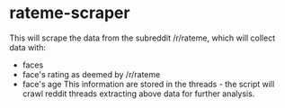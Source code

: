# rateme-scraper
This will scrape the data from the subreddit /r/rateme, which will collect data with:
  - faces
  - face's rating as deemed by /r/rateme
  - face's age
This information are stored in the threads - the script will crawl reddit threads extracting above data for further analysis.
